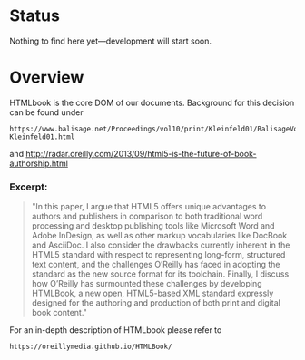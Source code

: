 # Status

Nothing to find here yet—development will start soon.

# Overview

HTMLbook is the core DOM of our documents.
Background for this decision can be found under

	https://www.balisage.net/Proceedings/vol10/print/Kleinfeld01/BalisageVol10-Kleinfeld01.html
and
	http://radar.oreilly.com/2013/09/html5-is-the-future-of-book-authorship.html

### Excerpt: 
> "In this paper, I argue that HTML5 offers unique advantages to authors and publishers in comparison to both traditional word processing and desktop publishing tools like Microsoft Word and Adobe InDesign, as well as other markup vocabularies like DocBook and AsciiDoc. I also consider the drawbacks currently inherent in the HTML5 standard with respect to representing long-form, structured text content, and the challenges O’Reilly has faced in adopting the standard as the new source format for its toolchain. Finally, I discuss how O’Reilly has surmounted these challenges by developing HTMLBook, a new open, HTML5-based XML standard expressly designed for the authoring and production of both print and digital book content."

For an in-depth description of HTMLbook please refer to

	https://oreillymedia.github.io/HTMLBook/

